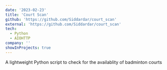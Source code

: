 ```yaml
---
date: '2023-02-23'
title: 'Court Scan'
github: 'https://github.com/Siddardar/court_scan'
external: 'https://github.com/Siddardar/court_scan'
tech:
  - Python
  - AIOHTTP
company: ''
showInProjects: true
---
```


A lightweight Python script to check for the availablity of badminton courts
